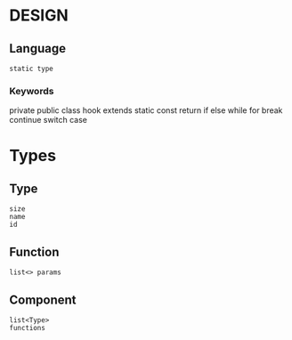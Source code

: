 # DESIGN

## Language 
    static type


### Keywords

private
public
class
hook
extends
static
const
return
if
else
while
for
break
continue
switch
case



# Types
## Type
    size
    name
    id
## Function
    list<> params

## Component
    list<Type>
    functions